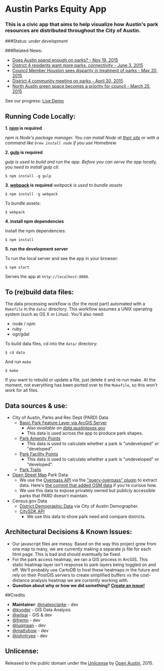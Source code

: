 # Austin Parks Equity App

### This is a civic app that aims to help visualize how Austin's park resources are distributed throughout the City of Austin.

###Status: _under development_

###Related News:

- [Does Austin spend enough on parks? - Nov 19, 2015 ](http://www.austinmonitor.com/stories/2015/11/austin-spend-enough-parks/)
- [District 4 residents want more parks, connectivity - June 3, 2015](http://communityimpact.com/district-4-residents-want-more-parks-connectivity/)
- [Council Member Houston sees disparity in treatment of parks - May 20, 2015](http://www.austinmonitor.com/stories/2015/05/houston-sees-disparity-treatment-parks/)
- [District 4 community meeting on parks - April 30, 2015](http://us8.campaign-archive1.com/?u=6fe419e1bea63f17bb6c8842d&id=13e7c71daa)
- [North Austin green space becomes a priority for council - March 25, 2015](http://impactnews.com/austin-metro/northwest-austin/north-austin-green-space-becomes-a-priority-for-council)

See our progress: [Live Demo](http://open-austin.github.io/austin-park-equity/)

## Running Code Locally:

**1. [npm](https://www.npmjs.com/) is required**

_npm is Node's package manager. You can install Node at [their site](https://nodejs.org/download/) or with a command like `brew install node` if you use Homebrew._

**2. [gulp](http://gulpjs.com/) is required**

_gulp is used to build and run the app. Before you can serve the app locally, you need to install gulp cli:_

	$ npm install -g gulp

**3. [webpack](https://webpack.github.io/docs/tutorials/getting-started/) is required**
_webpack is used to bundle assets_

	$ npm install -g webpack

To bundle assets:

 	$ webpack

**4. install npm dependencies**

Install the npm dependencies:

	$ npm install

**5. run the development server**

To run the local server and see the app in your browser:

	$ npm start

Serves the app at `http://localhost:8080`.


## To (re)build data files:

The data processing workflow is (for the most part) automated with a `Makefile`
in the `data/` directory. This workflow assumes a UNIX operating system (such as
OS X or Linux). You'll also need:

- node / npm
- ruby
- ogr/gdal


To build data files, cd into the `data/` directory:

    $ cd data


And run `make`

    $ make


If you want to rebuild or update a file, just delete it and re-run make. At the
moment, not everything has been ported over to the `Makefile`, so this won't
work for all files.


## Data sources & use:
- City of Austin, Parks and Rec Dept (PARD) Data
	- [Basic Park Feature Layer via ArcGIS Server](http://services.arcgis.com/0L95CJ0VTaxqcmED/ArcGIS/rest/services/city_of_austin_parks/FeatureServer/0/query?where=1%3D1&objectIds=&time=&geometry=&geometryType=esriGeometryPolygon&inSR=&spatialRel=esriSpatialRelIntersects&distance=&units=esriSRUnit_Meter&outFields=*&returnGeometry=true&maxAllowableOffset=&geometryPrecision=&outSR=&returnIdsOnly=false&returnCountOnly=false&returnExtentOnly=false&orderByFields=&groupByFieldsForStatistics=&outStatistics=&resultOffset=&resultRecordCount=&returnZ=false&returnM=false&quantizationParameters=&f=pgeojson&token=)
		- _Also available on [data.austintexas.gov](https://data.austintexas.gov/dataset/City-Of-Austin-Parks/99qw-4ixs)_
		- This data is used across the app to produce park shapes.
	- [Park Amenity Points](https://services.arcgis.com/0L95CJ0VTaxqcmED/ArcGIS/rest/services/STRUCTURE_pard_amenity_points/FeatureServer/0/query?where=1%3D1&objectIds=&time=&geometry=&geometryType=esriGeometryEnvelope&inSR=&spatialRel=esriSpatialRelIntersects&distance=&units=esriSRUnit_Meter&outFields=*&returnGeometry=true&maxAllowableOffset=&geometryPrecision=&outSR=&returnIdsOnly=false&returnCountOnly=false&returnExtentOnly=false&orderByFields=&groupByFieldsForStatistics=&outStatistics=&resultOffset=&resultRecordCount=&returnZ=false&returnM=false&quantizationParameters=&f=pgeojson&token=)
		- This data is used to calculate whether a park is "undeveloped" or "developed".
	- [Park Facility Points](https://services.arcgis.com/0L95CJ0VTaxqcmED/ArcGIS/rest/services/STRUCTURE_pard_facility_points/FeatureServer/0/query?where=1%3D1&objectIds=&time=&geometry=&geometryType=esriGeometryEnvelope&inSR=&spatialRel=esriSpatialRelIntersects&distance=&units=esriSRUnit_Meter&outFields=*&returnGeometry=true&maxAllowableOffset=&geometryPrecision=&outSR=&returnIdsOnly=false&returnCountOnly=false&returnExtentOnly=false&orderByFields=&groupByFieldsForStatistics=&outStatistics=&resultOffset=&resultRecordCount=&returnZ=false&returnM=false&quantizationParameters=&f=pgeojson&token=)
		- This data is used to calculate whether a park is "undeveloped" or "developed".  
	- [Park Trails](https://services.arcgis.com/0L95CJ0VTaxqcmED/ArcGIS/rest/services/pard_trails_nrpa/FeatureServer/0/query?where=1%3D1&objectIds=&time=&geometry=&geometryType=esriGeometryEnvelope&inSR=&spatialRel=esriSpatialRelIntersects&distance=&units=esriSRUnit_Meter&outFields=*&returnGeometry=true&maxAllowableOffset=&geometryPrecision=&outSR=&returnIdsOnly=false&returnCountOnly=false&returnExtentOnly=false&orderByFields=&groupByFieldsForStatistics=&outStatistics=&resultOffset=&resultRecordCount=&returnZ=false&returnM=false&quantizationParameters=&f=pgeojson&token=)
- [Open Street Map](https://www.openstreetmap.org/) Park Data:
	- We use the [Overpass API](http://wiki.openstreetmap.org/wiki/Overpass_API) via the ["query-overpass" plugin](https://github.com/perliedman/query-overpass) to extract data. Here's [the commit that added OSM data](https://github.com/open-austin/austin-park-equity/commit/a89bd02fce6170beac8dcf11c7a3f3479a71d047) if you're curious how.
	- We use this data to expose privately owned but publicly accessible parks that PARD doesn't maintain.
- Census.gov Data
	-  [District Demographic Data](https://www.austintexas.gov/page/district-demographics) via City of Austin Demographer.
	-  [CitySDK API](http://uscensusbureau.github.io/citysdk/)
		- We use this data to show park need and compare districts.  	


## Architectural Decisions & Known Issues:
- Our javascript files are messy. Based on the way this project grew from one map to many, we are currently making a separate js file for each html page. This is bad and should eventually be fixed.
- For the park access heatmap, we ran a GIS process in ArcGIS. This static heatmap layer isn't response to park layers being toggled on and off. We'll probably use CartoDB to host these heatmaps in the future and rely on their PostGIS servers to create simplified buffers vs the cost-distance analysis heatmap we are currently working with.
- **Question about why or how we did something? [Create an issue!](https://github.com/open-austin/austin-park-equity/issues/new)**

##Credits
- **Maintainer**: [@mateoclarke](https://github.com/mateoclarke) - dev
- [@kyoder](https://github.com/kyoder) - GIS Data Analysis
- [@wilsaj](https://github.com/wilsaj) - GIS & dev
- [@fremn](https://github.com/fremn) - dev
- [@luqmaan](https://github.com/luqmaan) - dev
- [@mattybow](https://github.com/mattybow) - dev
- [@johntryee](https://github.com/johntyree) - dev

## Unlicense:
Released to the public domain under the [Unlicense](http://unlicense.org/) by [Open Austin](http://open-austin.org), 2015.
